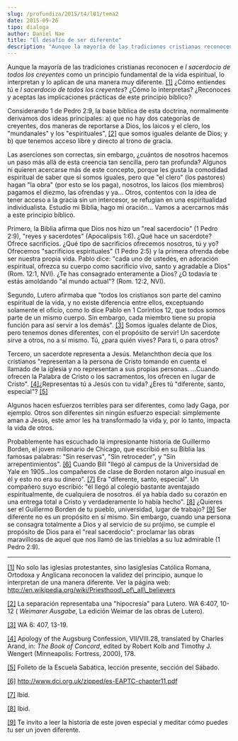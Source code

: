 ```yaml
---
slug: /profundiza/2015/t4/l01/tema2
date: 2015-09-26
tipo: dialoga
author: Daniel Nae
title: "El desafío de ser diferente"
description: "Aunque la mayoría de las tradiciones cristianas reconocen el sacerdocio de  todos los creyentes como un principio fundamental de la vida espiritual, lo  interpretan y lo aplican de una manera muy diferente.[1] ¿Cómo entiendes tú el  sacerdocio de todos los creyentes? ¿Cómo lo ..."
---
```


Aunque la mayoría de las tradiciones cristianas reconocen e _l sacerdocio de todos los creyentes_ como un principio fundamental de la vida espiritual, lo interpretan y lo aplican de una manera muy diferente. [[1]](#_ftn1 "") ¿Cómo entiendes tú e _l sacerdocio de todos los creyentes_? ¿Cómo lo interpretas? ¿Reconoces y aceptas las implicaciones prácticas de este principio bíblico?

Considerando 1 de Pedro 2:9, la base bíblica de esta doctrina, normalmente derivamos dos ideas principales: a) que no hay dos categorías de creyentes, dos maneras de reportarse a Dios, los laicos y el clero, los "mundanales" y los "espirituales", [[2]](#_ftn2 "") que somos iguales delante de Dios; y b) que tenemos acceso libre y directo al trono de gracia.

Las aserciones son correctas, sin embargo, ¿cuántos de nosotros hacemos un paso más allá de esta creencia tan sencilla, pero tan profunda? Algunos ni quieren acercarse más de este concepto, porque les gusta la comodidad espiritual de saber que sí somos iguales, pero que "el clero" (los pastores) hagan "la obra" (por esto se los paga), nosotros, los laicos (los miembros) pagamos el diezmo, las ofrendas y ya… Otros, contentos con la idea de tener acceso a la gracia sin un intercesor, se refugian en una espiritualidad individualista. Estudio mi Biblia, hago mi oración… Vamos a acercarnos más a este principio bíblico.

Primero, la Biblia afirma que Dios nos hizo un "real sacerdocio" (1 Pedro 2:9), "reyes y sacerdotes" (Apocalipsis 1:6). ¿Qué hace un sacerdote? Ofrece sacrificios. ¿Qué tipo de sacrificios ofrecemos nosotros, tú y yo? Ofrecemos "sacrificios espirituales" (1 Pedro 2:5) y la primera ofrenda debe ser nuestra propia vida. Pablo dice: "cada uno de ustedes, en adoración espiritual, ofrezca su cuerpo como sacrificio vivo, santo y agradable a Dios" (Rom. 12:1, NVI). ¿Te has consagrado enteramente a Dios? ¿O todavía te estás amoldando "al mundo actual"? (Rom. 12:2, NVI).

Segundo, Lutero afirmaba que "todos los cristianos son parte del camino espiritual de la vida, y no existe diferencia entre ellos, exceptuando solamente el oficio, como lo dice Pablo en 1 Corintios 12, que todos somos parte de un mismo cuerpo. Sin embargo, cada miembro tiene su propia función para así servir a los demás". [[3]](#_ftn3 "") Somos iguales delante de Dios, pero tenemos dones diferentes, con el propósito de servir! Un sacerdote sirve a otros, no a sí mismo. Tú, ¿para quién vives? Para ti, o para otros?

Tercero, un sacerdote representa a Jesús. Melanchthon decía que los cristianos "representan a la persona de Cristo tomando en cuenta el llamado de la iglesia y no representan a sus propias personas. …Cuando ofrecen la Palabra de Cristo o los sacramentos, los ofrecen en lugar de Cristo". [[4]](#_ftn4 "")¿Representas tú a Jesús con tu vida? ¿Eres tú "diferente, santo, especial"? [[5]](#_ftn5 "")

Algunos hacen esfuerzos terribles para ser diferentes, como lady Gaga, por ejemplo. Otros son diferentes sin ningún esfuerzo especial: simplemente aman a Jesús, este amor les ha transformado la vida y, por lo tanto, impacta la vida de otros.

Probablemente has escuchado la impresionante historia de Guillermo Borden, el joven millonario de Chicago, que escribió en su Biblia las famosas palabras: "Sin reservas", "Sin retroceder", y "Sin arrepentimientos". [[6]](#_ftn6 "") Cuando Bill "llegó al campus de la Universidad de Yale en 1905…los compañeros de clase de Borden notaron algo inusual en él y esto no era su dinero". [[7]](#_ftn7 "") Era "diferente, santo, especial". Un compañero suyo escribió: "él llegó al colegio bastante aventajado espiritualmente, de cualquiera de nosotros. él ya había dado su corazón en una entrega total a Cristo y verdaderamente lo había hecho". [[8]](#_ftn8 "") ¿Quieres ser el Guillermo Borden de tu pueblo, universidad, lugar de trabajo? [[9]](#_ftn9 "") Ser diferente no es un propósito en sí mismo. Sin embargo, cuando una persona se consagra totalmente a Dios y al servicio de su prójimo, se cumple el propósito de Dios para el "real sacerdocio": proclamar las obras maravillosas de aquel que nos llamó de las tinieblas a su luz admirable (1 Pedro 2:9).

* * *

[[1]](#_ftnref1 "") No solo las iglesias protestantes, sino lasiglesias Católica Romana, Ortodoxa y Anglicana reconocen la validez del principio, aunque lo interpretan de una manera diferente. Ver la página web: http://en.wikipedia.org/wiki/Priesthood\_of\_all\_believers

[[2]](#_ftnref2 "") La separación representaba una "hipocresía" para Lutero. WA 6:407, 10-12 ( _Weimarer Ausgabe_, La edición Weimar de las obras de Lutero).

[[3]](#_ftnref3 "") WA 6: 407, 13-19.

[[4]](#_ftnref4 "") Apology of the Augsburg Confession, VII/VIII.28, translated by Charles Arand, in: _The Book of Concord_, edited by Robert Kolb and Timothy J. Wengert (Minneapolis: Fortress, 2000), 178.

[[5]](#_ftnref5 "") Folleto de la Escuela Sabática, lección presente, sección del Sábado.

[[6]](#_ftnref6 "") http://www.dci.org.uk/zipped/es-EAPTC-chapter11.pdf

[[7]](#_ftnref7 "") Ibid.

[[8]](#_ftnref8 "") Ibid.

[[9]](#_ftnref9 "") Te invito a leer la historia de este joven especial y meditar cómo puedes tu ser un joven diferente.
